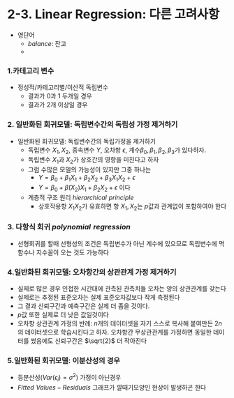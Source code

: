 # 2-3. Linear Regression: 다른 고려사항

- 영단어
    - $balance$: 잔고
    - 

### 1.카테고리 변수

- 정성적/카테고리별/이산적 독립변수
    - 결과가 0과 1 두개일 경우
    - 결과가 2개 이상일 경우

### 2. 일반화된 회귀모델: 독립변수간의 독립성 가정 제거하기

- 일반화된 회귀모델: 독립변수간의 독립가정을 제거하기
    - 독립변수 $X_1,X_2$, 종속변수 $Y$, 오차항 $\epsilon$, 계수$\beta_0,\beta_1,\beta_2,\beta_3$가 있다하자.
    - 독립변수 $X_1$과 $X_2$가 상호간의 영향을 미친다고 하자
    - 그럼 수많은 모델의 가능성이 있지만 그중 하나는
        - $Y=\beta_0+\beta_1X_1+\beta_2X_2+\beta_3X_1X_2+\epsilon$
        - $Y=\beta_0+\tilde{\beta}(X_2)X_1+\beta_2X_2+\epsilon$ 이다
    - 계층적 구조 원리 $hierarchical\,\,principle$
        - 상호작용항 $X_1X_2$가 유효하면 항 $X_1,X_2$는 $p$값과 관계없이 포함하여야 한다

### 3. 다항식 회귀 $polynomial\,\,regression$

- 선형회귀를 할때 선형성의 조건은 독립변수가 아닌 계수에 있으므로 독립변수에 멱함수나 지수꼴이 오는 것도 가능하다

### 4.일반화된 회귀모델: 오차항간의 상관관계 가정 제거하기

- 실제로 많은 경우 인접한 시간대에 관측된 관측치들 오차는 양의 상관관계를 갖는다
- 실제로는 추정된 표준오차는 실제 표준오차값보다 작게 측정된다
- 그 결과 신뢰구간과 예측구간은 실제 더 좁을 것이다.
- $p$값 또한 실제로 더 낮은 값일것이다
- 오차항 상관관계 가정의 반례: $n$개의 데이터셋을 자기 스스로 복사해 붙여만든 $2n$의 데이터셋으로 학습시킨다고 하자. 오차항간 무상관관계를 가정하면 동일한 데이터를 썼음에도 신뢰구간은 $\sqrt{2}$ 더 작아진다

### 5.일반화된 회귀모델: 이분산성의 경우

- 등분산성($Var(\epsilon_i)=\sigma^2)$ 가정이 아닌경우
- $Fitted\,\,Values-Residuals$ 그래프가 깔때기모양인 현상이 발생하곤 한다